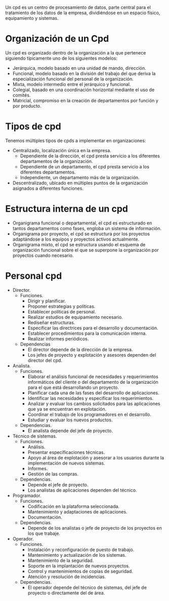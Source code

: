 Un cpd es un centro de procesamiento de datos, parte central para el tratamiento de los datos de la empresa, dividiéndose en un espacio físico, equipamiento y sistemas.
# Organización de un Cpd
Un cpd es organizado dentro de la organización a la que pertenece siguiendo típicamente uno de los siguientes modelos:
- Jerárquica, modelo basado en una unidad de mando, dirección.
- Funcional, modelo basado en la división del trabajo del que deriva la especialización funcional del personal de la organización.
- Mixta, modelo intermedio entre el jerárquico y funcional.
- Colegial, basado en una coordinación horizontal mediante el uso de comités.
- Matricial, compromiso en la creación de departamentos por función y por producto.
# Tipos de cpd
Tenemos múltiples tipos de cpds a implementar en organizaciones:
- Centralizado, localización única en la empresa.
	- Dependiente de la dirección, el cpd presta servicio a los diferentes departamentos de la organización.
	- Dependiente de un departamento, el cpd presta servicio a los diferentes departamentos.
	- Independiente, un departamento más de la organización.
- Descentralizado, ubicado en múltiples puntos de la organización asignados a diferentes funciones.
# Estructura interna de un cpd
- Organigrama funcional o departamental, el cpd es estructurado en tantos departamentos como fases, engloba un sistema de información.
- Organigrama por proyecto, el cpd se estructura por los proyectos adaptándose a los equipos y proyectos activos actualmente.
- Organigrama mixto, el cpd se estructura usando el esquema de organización funcional sobre el que se superpone la organización por proyectos cuando necesario.
# Personal cpd
- Director.
	- Funciones.
		- Dirigir y planificar.
		- Proponer estrategias y políticas.
		- Establecer políticas de personal.
		- Realizar estudios de equipamiento necesario.
		- Rediseñar estructuras.
		- Especificar las directrices para el desarrollo y documentación.
		- Establecer procedimientos para la comunicación interna.
		- Realizar informes periódicos.
	- Dependencias
		- El director depende de la dirección de la empresa.
		- Los jefes de proyecto y explotación y asesores dependen del director del cpd.
- Analista.
	- Funciones.
		- Elaborar el análisis funcional de necesidades y requerimientos informáticos del cliente o del departamento de la organización para el que está desarrollando un proyecto.
		- Planificar cada una de las fases del desarrollo de aplicaciones.
		- Identificar las necesidades y especificar los requerimientos.
		- Analizar y evaluar los cambios solicitados para las aplicaciones que ya se encuentran en explotación.
		- Coordinar el trabajo de los programadores en el desarrollo.
		- Estudiar y evaluar los nuevos productos.
	- Dependencias.
		- El analista depende del jefe de proyecto.
- Técnico de sistemas.
	- Funciones.
		- Análisis.
		- Presentar especificaciones técnicas.
		- Apoyo al área de explotación y asesorar a los usuarios durante la implementación de nuevos sistemas.
		- Informes.
		- Gestión de las compras.
	- Dependencias.
		- Depende el jefe de proyecto.
		- Los analistas de aplicaciones dependen del técnico.
- Programador.
	- Funciones.
		- Codificación en la plataforma seleccionada.
		- Mantenimiento y adaptaciones de aplicaciones.
		- Documentación.
	- Dependencias.
		- Depende de los analistas o jefe de proyecto de los proyectos en los que trabaje.
- Operador.
	- Funciones.
		- Instalación y reconfiguración de puesto de trabajo.
		- Mantenimiento y actualización de los sistemas.
		- Mantenimiento de la seguridad.
		- Soporte en la implantación de nuevos proyectos.
		- Control y mantenimientos de copias de seguridad.
		- Atención y resolución de incidencias.
	- Dependencias.
		- El operador depende del técnico de sistemas, del jefe de proyecto o directamente del de área.
